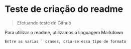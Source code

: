 <h1>Teste de criação do readme</h1>

>Efetuando teste de Github

Para utilizar o readme, utilizamos a linguagem Markdown

````
Entre as varias ` crases, cria-se essa tipo de formato
````
